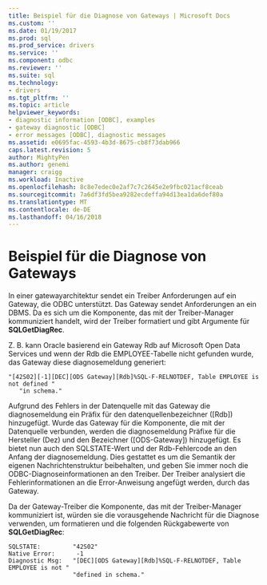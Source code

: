 ```yaml
---
title: Beispiel für die Diagnose von Gateways | Microsoft Docs
ms.custom: ''
ms.date: 01/19/2017
ms.prod: sql
ms.prod_service: drivers
ms.service: ''
ms.component: odbc
ms.reviewer: ''
ms.suite: sql
ms.technology:
- drivers
ms.tgt_pltfrm: ''
ms.topic: article
helpviewer_keywords:
- diagnostic information [ODBC], examples
- gateway diagnostic [ODBC]
- error messages [ODBC], diagnostic messages
ms.assetid: e0695fac-4593-4b3d-8675-cb8f73dab966
caps.latest.revision: 5
author: MightyPen
ms.author: genemi
manager: craigg
ms.workload: Inactive
ms.openlocfilehash: 8c8e7edec0e2af7c7c2645e2e9fbc021acf8ceab
ms.sourcegitcommit: 7a6df3fd5bea9282ecdeffa94d13ea1da6def80a
ms.translationtype: MT
ms.contentlocale: de-DE
ms.lasthandoff: 04/16/2018
---
```

# <a name="gateways-diagnostic-example"></a>Beispiel für die Diagnose von Gateways
In einer gatewayarchitektur sendet ein Treiber Anforderungen auf ein Gateway, die ODBC unterstützt. Das Gateway sendet Anforderungen an ein DBMS. Da es sich um die Komponente, das mit der Treiber-Manager kommuniziert handelt, wird der Treiber formatiert und gibt Argumente für **SQLGetDiagRec**.  
  
 Z. B. kann Oracle basierend ein Gateway Rdb auf Microsoft Open Data Services und wenn der Rdb die EMPLOYEE-Tabelle nicht gefunden wurde, das Gateway diese diagnosemeldung generiert:  
  
```  
"[42S02][-1][DEC][ODS Gateway][Rdb]%SQL-F-RELNOTDEF, Table EMPLOYEE is not defined "  
   "in schema."  
```  
  
 Aufgrund des Fehlers in der Datenquelle mit das Gateway die diagnosemeldung ein Präfix für den datenquellenbezeichner ([Rdb]) hinzugefügt. Wurde das Gateway für die Komponente, die mit der Datenquelle verbunden, werden die diagnosemeldung Präfixe für die Hersteller (Dez) und den Bezeichner ([ODS-Gateway]) hinzugefügt. Es bietet nun auch den SQLSTATE-Wert und der Rdb-Fehlercode an den Anfang der diagnosemeldung. Dies gestattet es um die Semantik der eigenen Nachrichtenstruktur beibehalten, und geben Sie immer noch die ODBC-Diagnoseinformationen an den Treiber. Der Treiber analysiert die Fehlerinformationen an die Error-Anweisung angefügt werden, durch das Gateway.  
  
 Da der Gateway-Treiber die Komponente, das mit der Treiber-Manager kommuniziert ist, würden sie die vorausgehende Nachricht für die Diagnose verwenden, um formatieren und die folgenden Rückgabewerte von **SQLGetDiagRec**:  
  
```  
SQLSTATE:         "42S02"  
Native Error:      -1  
Diagnostic Msg:   "[DEC][ODS Gateway][Rdb]%SQL-F-RELNOTDEF, Table EMPLOYEE is not "  
                  "defined in schema."  
```
